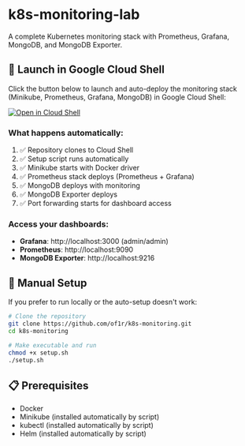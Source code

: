 # k8s-monitoring-lab

A complete Kubernetes monitoring stack with Prometheus, Grafana, MongoDB, and MongoDB Exporter.

## 🚀 Launch in Google Cloud Shell

Click the button below to launch and auto-deploy the monitoring stack (Minikube, Prometheus, Grafana, MongoDB) in Google Cloud Shell:

[![Open in Cloud Shell](https://gstatic.com/cloudssh/images/open-btn.svg)](https://ssh.cloud.google.com/cloudshell/open?cloudshell_git_repo=https://github.com/of1r/k8s-monitoring&cloudshell_working_dir=.&cloudshell_startup=setup.sh)

### What happens automatically:
1. ✅ Repository clones to Cloud Shell
2. ✅ Setup script runs automatically  
3. ✅ Minikube starts with Docker driver
4. ✅ Prometheus stack deploys (Prometheus + Grafana)
5. ✅ MongoDB deploys with monitoring
6. ✅ MongoDB Exporter deploys
7. ✅ Port forwarding starts for dashboard access

### Access your dashboards:
- **Grafana**: http://localhost:3000 (admin/admin)
- **Prometheus**: http://localhost:9090  
- **MongoDB Exporter**: http://localhost:9216

## 🔧 Manual Setup

If you prefer to run locally or the auto-setup doesn't work:

```bash
# Clone the repository
git clone https://github.com/of1r/k8s-monitoring.git
cd k8s-monitoring

# Make executable and run
chmod +x setup.sh
./setup.sh
```

## 📋 Prerequisites

- Docker
- Minikube (installed automatically by script)
- kubectl (installed automatically by script)
- Helm (installed automatically by script)
